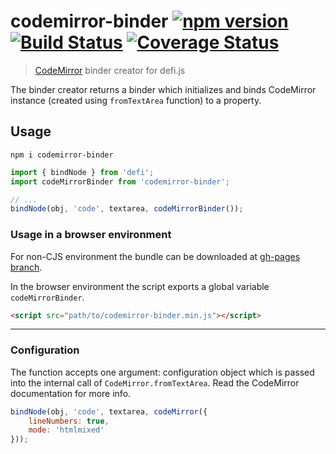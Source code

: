 # codemirror-binder [![npm version](https://badge.fury.io/js/codemirror-binder.svg)](https://badge.fury.io/js/codemirror-binder) [![Build Status](https://travis-ci.org/defijs/codemirror-binder.svg?branch=master)](https://travis-ci.org/defijs/codemirror-binder) [![Coverage Status](https://coveralls.io/repos/github/defijs/codemirror-binder/badge.svg?branch=master)](https://coveralls.io/github/defijs/codemirror-binder?branch=master)

> [CodeMirror](http://codemirror.net/) binder creator for defi.js

The binder creator returns a binder which initializes and binds CodeMirror instance (created using ``fromTextArea`` function) to a property.

## Usage

```
npm i codemirror-binder
```

```js
import { bindNode } from 'defi';
import codeMirrorBinder from 'codemirror-binder';

// ...
bindNode(obj, 'code', textarea, codeMirrorBinder());
```


### Usage in a browser environment

For non-CJS environment the bundle can be downloaded at [gh-pages branch](https://github.com/defijs/codemirror-binder/tree/gh-pages).

In the browser environment the script exports a global variable `codeMirrorBinder`.

```html
<script src="path/to/codemirror-binder.min.js"></script>
```
-------------


### Configuration

The function accepts one argument: configuration object which is passed into the internal call of ``CodeMirror.fromTextArea``. Read the CodeMirror documentation for more info.

```js
bindNode(obj, 'code', textarea, codeMirror({
    lineNumbers: true,
    mode: 'htmlmixed'
}));
```
